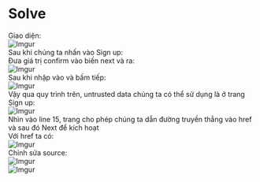 # Solve  
Giao diện:  
![Imgur](https://i.imgur.com/AWEie7l.png)  
Sau khi chúng ta nhấn vào Sign up:  
Đưa giá trị confirm vào biến next và ra:  
![Imgur](https://i.imgur.com/O53kCw9.png)  
Sau khi nhập vào và bấm tiếp:  
![Imgur](https://i.imgur.com/gkVVXee.png)  
Vậy qua quy trình trên, untrusted data chúng ta có thể sử dụng là ở trang Sign up:  
![Imgur](https://i.imgur.com/3TYkbYF.png)  
Nhìn vào line 15, trang cho phép chúng ta dẫn đường truyền thẳng vào href và sau đó Next để kích hoạt  
Với href ta có:  
![Imgur](https://i.imgur.com/GafTsM7.png)  
Chỉnh sửa source:  
![Imgur](https://i.imgur.com/KqbS8he.png)  
![Imgur](https://i.imgur.com/LaRON52.png)

